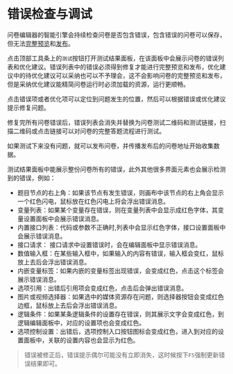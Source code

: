 # 错误检查与调试

问卷编辑器的智能引擎会持续检查问卷是否包含错误，包含错误的问卷可以保存，但无法[完整预览](../preview/full.md)和[发布](./quick-publish.md)。


点击顶部工具条上的`测试`按钮打开测试结果面板，在该面板中会展示问卷的错误列表和优化建议。错误列表中的错误必须得到修复才能进行完整预览和发布，优化建议中的待优化建议可以采纳也可以不予理会，这不会影响问卷的完整预览和发布，但是采纳优化建议能精简问卷运行时必须加载的资源，运行更顺畅。

点击错误项或者优化项可以定位到问题发生的位置，然后可以根据错误或优化建议提示修复问题。

修复完所有问卷错误后，错误列表会消失并替换为问卷测试二维码和测试链接，扫描二维码或点击链接可以对问卷的完整答题流程进行测试。

如果测试下来没有问题，就可以发布问卷，并传播发布后的问卷地址开始收集数据。

测试结果面板中能展示整份问卷所有的错误，此外其他很多界面元素也会展示检测到的错误，例如：
+ 题目节点的右上角：如果该节点有发生错误，则画布中该节点的右上角会显示一个红色闪电，鼠标放在红色闪电上将会浮出错误消息。
+ 变量列表：如果某个变量存在错误，则在变量列表中会显示成红色字体，其变量设置面板中会展示错误消息。
+ 内置接口列表：代码或参数不正确时,列表中会显示红色字体，接口设置面板中会展示错误消息。
+ 接口请求： 接口请求中设置错误时，会在编辑面板中显示错误消息。
+ 数值输入框：在某些输入框中，如果输入的内容有错误，输入框会变红，鼠标放上去后会浮出错误消息。
+ 内嵌变量标签：如果内嵌的变量标签出现错误，会变成红色，点击这个标签会展示错误消息。
+ 选项引用：出错后引用项会变成红色，点击后会弹出错误消息。
+ 图片或视频选择器：如果选中的媒体资源存在问题，则选择器按钮会变成红色边框，鼠标放上去后会浮出错误消息。
+ 逻辑条件：如果某条逻辑条件的设置存在错误，则其展示文字会变成红色，到逻辑编辑面板中，对应的设置项也会变成红色。
+ 选项控制设置：出错后，选项控制入口按钮图标会变成红色，进入到对应的设置面板中，关联的设置内容也会显示为红色。

> 错误被修正后，错误提示偶尔可能没有立即消失，这时候按下`F5`强制更新错误结果即可。
